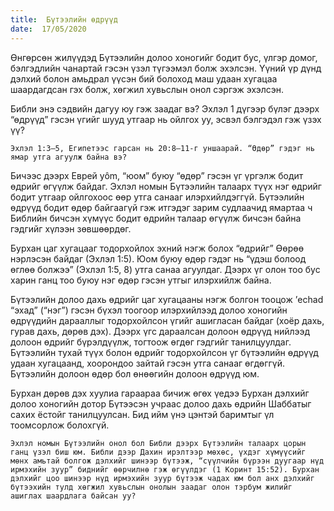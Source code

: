 ```yaml
---
title:  Бүтээлийн өдрүүд
date:  17/05/2020
---
```


Өнгөрсөн жилүүдэд Бүтээлийн долоо хоногийг бодит бус, үлгэр домог, бэлгэдлийн чанартай гэсэн үзэл түгээмэл болж эхэлсэн. Үүний үр дүнд дэлхий болон амьдрал үүсэн бий болоход маш удаан хугацаа шаардагдсан гэх болж, хөгжил хувьслын онол сэргэж эхэлсэн.

Библи энэ сэдвийн дагуу юу гэж заадаг вэ? Эхлэл 1 дүгээр бүлэг дээрх “өдрүүд” гэсэн үгийг шууд утгаар нь ойлгох уу, эсвэл бэлгэдэл гэж үзэх үү?

`Эхлэл 1:3–5, Египетээс гарсан нь 20:8–11-г уншаарай. “Өдөр” гэдэг нь ямар утга агуулж байна вэ?`

Бичээс дээрх Еврей yôm, “юом” буюу “өдөр” гэсэн үг үргэлж бодит өдрийг өгүүлж байдаг. Эхлэл номын Бүтээлийн талаарх түүх нэг өдрийг бодит утгаар ойлгохоос өөр утга санааг илэрхийлдэггүй. Бүтээлийн өдрүүд бодит өдөр байгаагүй гэж итгэдэг зарим судлаачид ямартаа ч Библийн бичсэн хүмүүс бодит өдрийн талаар өгүүлж бичсэн байна гэдгийг хүлээн зөвшөөрдөг.

Бурхан цаг хугацааг тодорхойлох эхний нэгж болох “өдрийг” Өөрөө нэрлэсэн байдаг (Эхлэл 1:5). Юом буюу өдөр гэдэг нь “үдэш болоод өглөө болжээ” (Эхлэл 1:5, 8) утга санаа агуулдаг. Дээрх үг олон тоо бус харин ганц тоо буюу нэг өдөр гэсэн утгыг илэрхийлж байна.

Бүтээлийн долоо дахь өдрийг цаг хугацааны нэгж болгон тооцож ’echad “эхад” (“нэг”) гэсэн бүхэл тоогоор илэрхийлээд долоо хоногийн өдрүүдийн дарааллыг тодорхойлсон үгийг ашигласан байдаг (хоёр дахь, гурав дахь, дөрөв дэх). Дээрх үгс дараалсан долоон өдрүүд нийлээд долоон өдрийг бүрэлдүүлж, тогтоож өгдөг гэдгийг танилцуулдаг. Бүтээлийн тухай түүх болон өдрийг тодорхойлсон үг бүтээлийн өдрүүд удаан хугацаанд, хоорондоо зайтай гэсэн утга санааг өгдөггүй. Бүтээлийн долоон өдөр бол өнөөгийн долоон өдрүүд юм.

Бурхан дөрөв дэх хуулиа гараараа бичиж өгөх үедээ Бурхан дэлхийг долоо хоногийн дотор Бүтээсэн учраас долоо дахь өдрийн Шаббатыг сахих ёстойг танилцуулсан. Бид ийм үнэ цэнтэй баримтыг үл тоомсорлож болохгүй.

`Эхлэл номын Бүтээлийн онол бол Библи дээрх Бүтээлийн талаарх цорын ганц үзэл биш юм. Библи дээр Дахин ирэлтээр мөхөс, үхдэг хүмүүсийг мөнх амьтай болгож дэлхийг шинээр бүтээж, “сүүлчийн бүрээн дуугаар нүд ирмэхийн зуур” биднийг өөрчилнө гэж өгүүлдэг (1 Коринт 15:52). Бурхан дэлхийг цоо шинээр нүд ирмэхийн зуур бүтээж чадах юм бол анх дэлхийг бүтээхийн тулд хөгжил хувьслын онолын заадаг олон тэрбум жилийг ашиглах шаардлага байсан уу?`